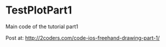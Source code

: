 TestPlotPart1
=============

Main code of the tutorial part1


Post at: http://2coders.com/code-ios-freehand-drawing-part-1/
